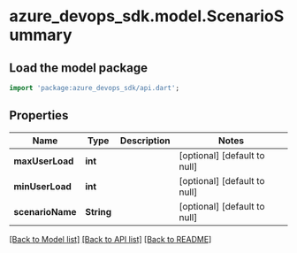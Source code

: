 # azure_devops_sdk.model.ScenarioSummary

## Load the model package
```dart
import 'package:azure_devops_sdk/api.dart';
```

## Properties
Name | Type | Description | Notes
------------ | ------------- | ------------- | -------------
**maxUserLoad** | **int** |  | [optional] [default to null]
**minUserLoad** | **int** |  | [optional] [default to null]
**scenarioName** | **String** |  | [optional] [default to null]

[[Back to Model list]](../README.md#documentation-for-models) [[Back to API list]](../README.md#documentation-for-api-endpoints) [[Back to README]](../README.md)


